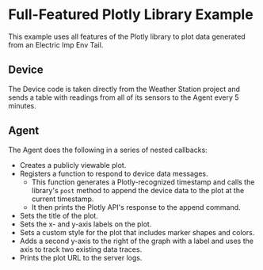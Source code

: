 # Full-Featured Plotly Library Example

This example uses all features of the Plotly library to plot data generated from an Electric Imp Env Tail.

## Device

The Device code is taken directly from the Weather Station project and sends a table with readings from all of its sensors to the Agent every 5 minutes.

## Agent

The Agent does the following in a series of nested callbacks:

- Creates a publicly viewable plot.
- Registers a function to respond to device data messages.
    - This function generates a Plotly-recognized timestamp and calls the library's `post` method to append the device data to the plot at the current timestamp.
    - It then prints the Plotly API's response to the append command.
- Sets the title of the plot.
- Sets the x- and y-axis labels on the plot.
- Sets a custom style for the plot that includes marker shapes and colors.
- Adds a second y-axis to the right of the graph with a label and uses the axis to track two existing data traces.
- Prints the plot URL to the server logs.
